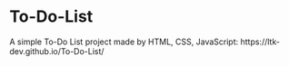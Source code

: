 # To-Do-List
<p>A simple To-Do List project made by HTML, CSS, JavaScript: https://ltk-dev.github.io/To-Do-List/ </p>
